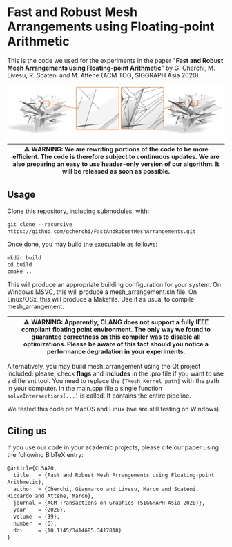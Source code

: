 # Fast and Robust Mesh Arrangements using Floating-point Arithmetic

This is the code we used for the experiments in the paper "**Fast and Robust Mesh Arrangements using Floating-point Arithmetic**" by G. Cherchi, M. Livesu, R. Scateni and M. Attene (ACM TOG, SIGGRAPH Asia 2020). 

<p align="center"><img src="teaser_img.png"></p>

|:warning: WARNING: We are rewriting portions of the code to be more efficient. The code is therefore subject to continuous updates. We are also preparing an easy to use header-only version of our algorithm. It will be released as soon as possible.  |
| --- |

## Usage
Clone this repository, including submodules, with:
```
git clone --recursive https://github.com/gcherchi/FastAndRobustMeshArrangements.git
```
Once done, you may build the executable as follows:
```
mkdir build
cd build
cmake ..
```
This will produce an appropriate building configuration for your system.
On Windows MSVC, this will produce a mesh_arrangement.sln file.
On Linux/OSx, this will produce a Makefile. 
Use it as usual to compile mesh_arrangement.

|:warning: WARNING: Apparently, CLANG does not support a fully IEEE compliant floating point environment. The only way we found to guarantee correctness on this compiler was to disable all optimizations. Please be aware of this fact should you notice a performance degradation in your experiments. |
| --- |

Alternatively, you may build mesh_arrangement using the Qt project included: please, check **flags** and **includes** in the .pro file if you want to use a different tool.
You need to replace the `[TMesh_Kernel path]` with the path in your computer.
In the main.cpp file a single function `solveIntersections(...)` is called. It contains the entire pipeline.

We tested this code on MacOS and Linux (we are still testing on Windows).

## Citing us
If you use our code in your academic projects, please cite our paper using the following BibTeX entry:
```
@article{CLSA20,
  title   = {Fast and Robust Mesh Arrangements using Floating-point Arithmetic},
  author  = {Cherchi, Gianmarco and Livesu, Marco and Scateni, Riccardo and Attene, Marco},
  journal = {ACM Transactions on Graphics (SIGGRAPH Asia 2020)},
  year    = {2020},
  volume  = {39},
  number  = {6},
  doi     = {10.1145/3414685.3417818}
}
```


